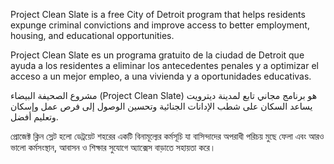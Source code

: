 <RenderIf language="default">
<!-- ### [Project Clean Slate (criminal expungements)](https://detroitmi.gov/departments/law-department/project-clean-slate) -->

Project Clean Slate is a free City of Detroit program that helps residents expunge criminal convictions and improve access to better employment, housing, and educational opportunities.

</RenderIf>

<RenderIf language="es">
<!-- ### [Project Clean Slate (eliminación de antecedentes penales)](https://detroitmi.gov/departments/law-department/project-clean-slate) -->

Project Clean Slate es un programa gratuito de la ciudad de Detroit que ayuda a los residentes a eliminar los antecedentes penales y a optimizar el acceso a un mejor empleo, a una vivienda y a oportunidades educativas.

</RenderIf>

<RenderIf language="ar">
<!-- ### [مشروع الصحيفة البيضاء (شطب السجل الجنائي)](https://detroitmi.gov/departments/law-department/project-clean-slate) -->

مشروع الصحيفة البيضاء (Project Clean Slate) هو برنامج مجاني تابع لمدينة ديترويت يساعد السكان على شطب الإدانات الجنائية وتحسين الوصول إلى فرص عمل وإسكان وتعليم أفضل.

</RenderIf>

<RenderIf language="bn">
<!-- ### [প্রজেক্ট ক্লিন স্লেট (অপরাধী পরিচয় মুছে ফেলা)](https://detroitmi.gov/departments/law-department/project-clean-slate) -->

প্রোজেক্ট ক্লিন স্লেট হলো ডেট্রয়েট শহরের একটি বিনামূল্যের কর্মসূচি যা বাসিন্দাদের অপরাধী পরিচয় মুছে ফেলা এবং আরও ভালো কর্মসংস্থান, আবাসন ও শিক্ষার সুযোগে অ্যাক্সেস বাড়াতে সহায়তা করে।

</RenderIf>